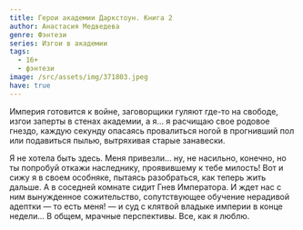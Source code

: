 ```yaml
---
title: Герои академии Даркстоун. Книга 2
author: Анастасия Медведева
genre: Фэнтези
series: Изгои в академии
tags:
  - 16+
  - фэнтези
image: /src/assets/img/371803.jpeg
have: true
---
```

Империя готовится к войне, заговорщики гуляют где-то на свободе, изгои заперты в стенах академии, а я... я расчищаю свое родовое гнездо, каждую секунду опасаясь провалиться ногой в прогнивший пол или подавиться пылью, вытряхивая старые занавески.

Я не хотела быть здесь. Меня привезли... ну, не насильно, конечно, но ты попробуй откажи наследнику, проявившему к тебе милость! Вот и сижу я в своем особняке, пытаясь разобраться, как теперь жить дальше. А в соседней комнате сидит Гнев Императора. И ждет нас с ним вынужденное сожительство, сопутствующее обучение нерадивой адептки — то есть меня! — и суд с клятвой владыке империи в конце недели... В общем, мрачные перспективы. Все, как я люблю.
